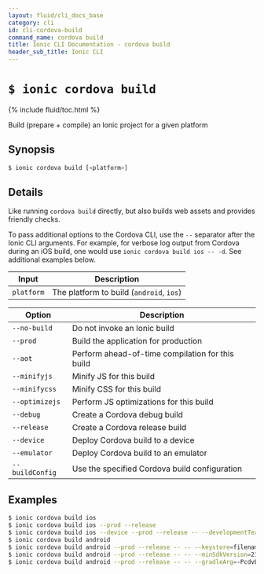 ```yaml
---
layout: fluid/cli_docs_base
category: cli
id: cli-cordova-build
command_name: cordova build
title: Ionic CLI Documentation - cordova build
header_sub_title: Ionic CLI
---
```


# `$ ionic cordova build`

{% include fluid/toc.html %}

Build (prepare + compile) an Ionic project for a given platform
## Synopsis

```bash
$ ionic cordova build [<platform>]
```
  
## Details

Like running `cordova build` directly, but also builds web assets and provides friendly checks.

To pass additional options to the Cordova CLI, use the `--` separator after the Ionic CLI arguments. For example, for verbose log output from Cordova during an iOS build, one would use `ionic cordova build ios -- -d`. See additional examples below.


Input | Description
----- | ----------
`platform` | The platform to build (`android`, `ios`)


Option | Description
------ | ----------
`--no-build` | Do not invoke an Ionic build
`--prod` | Build the application for production
`--aot` | Perform ahead-of-time compilation for this build
`--minifyjs` | Minify JS for this build
`--minifycss` | Minify CSS for this build
`--optimizejs` | Perform JS optimizations for this build
`--debug` | Create a Cordova debug build
`--release` | Create a Cordova release build
`--device` | Deploy Cordova build to a device
`--emulator` | Deploy Cordova build to an emulator
`--buildConfig` | Use the specified Cordova build configuration

## Examples

```bash
$ ionic cordova build ios
$ ionic cordova build ios --prod --release
$ ionic cordova build ios --device --prod --release -- --developmentTeam="ABCD" --codeSignIdentity="iPhone Developer" --provisioningProfile="UUID"
$ ionic cordova build android
$ ionic cordova build android --prod --release -- -- --keystore=filename.keystore --alias=myalias
$ ionic cordova build android --prod --release -- -- --minSdkVersion=21
$ ionic cordova build android --prod --release -- -- --gradleArg=-PcdvBuildMultipleApks=true
```
